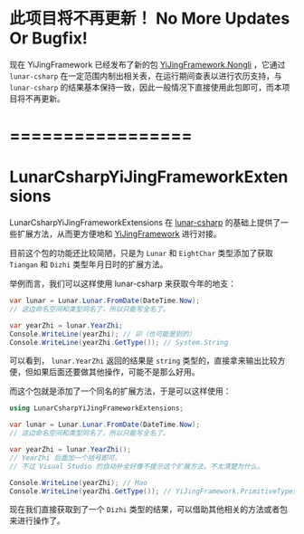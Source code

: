 # 此项目将不再更新！ No More Updates Or Bugfix! 

现在 YiJingFramework 已经发布了新的包 [YiJingFramework.Nongli](https://github.com/YiJingFramework/Nongli/wiki) ，它通过 `lunar-csharp` 在一定范围内制出相关表，在运行期间查表以进行农历支持，与 `lunar-csharp` 的结果基本保持一致，因此一般情况下直接使用此包即可，而本项目将不再更新。

# =================

# LunarCsharpYiJingFrameworkExtensions

LunarCsharpYiJingFrameworkExtensions 在 [lunar-csharp](https://www.nuget.org/packages/lunar-csharp) 的基础上提供了一些扩展方法，从而更方便地和 [YiJingFramework](https://github.com/YiJingFramework/YiJingFramework/wiki) 进行对接。

目前这个包的功能还比较简陋，只是为 `Lunar` 和 `EightChar` 类型添加了获取 `Tiangan` 和 `Dizhi` 类型年月日时的扩展方法。

举例而言，我们可以这样使用 lunar-csharp 来获取今年的地支：

```csharp
var lunar = Lunar.Lunar.FromDate(DateTime.Now);
// 这边命名空间和类型同名了，所以只能写全名了。

var yearZhi = lunar.YearZhi;
Console.WriteLine(yearZhi); // 卯（也可能是别的）
Console.WriteLine(yearZhi.GetType()); // System.String
```

可以看到， `lunar.YearZhi` 返回的结果是 `string` 类型的，直接拿来输出比较方便，但如果后面还要做其他操作，可能不是那么好用。

而这个包就是添加了一个同名的扩展方法，于是可以这样使用：

```csharp
using LunarCsharpYiJingFrameworkExtensions;

var lunar = Lunar.Lunar.FromDate(DateTime.Now);
// 这边命名空间和类型同名了，所以只能写全名了。

var yearZhi = lunar.YearZhi();
// YearZhi 后面加一个括号即可。
// 不过 Visual Studio 的自动补全好像不提示这个扩展方法。不太清楚为什么。

Console.WriteLine(yearZhi); // Mao
Console.WriteLine(yearZhi.GetType()); // YiJingFramework.PrimitiveTypes.Dizhi
```

现在我们直接获取到了一个 `Dizhi` 类型的结果，可以借助其他相关的方法或者包来进行操作了。
